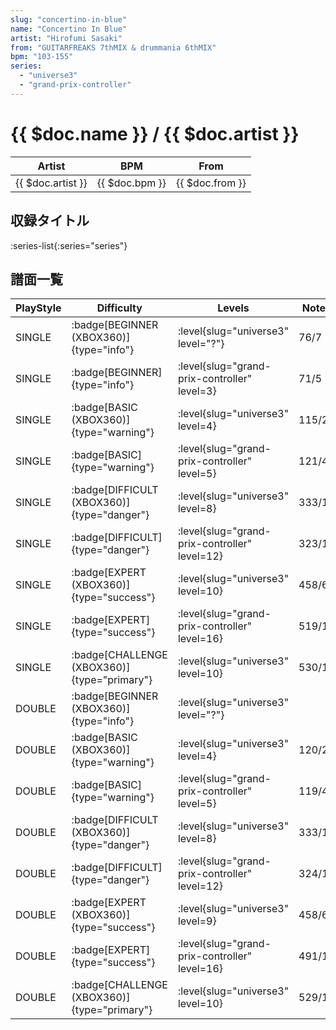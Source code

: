 ```yaml
---
slug: "concertino-in-blue"
name: "Concertino In Blue"
artist: "Hirofumi Sasaki"
from: "GUITARFREAKS 7thMIX & drummania 6thMIX"
bpm: "103-155"
series:
  - "universe3"
  - "grand-prix-controller"
---
```


# {{ $doc.name }} / {{ $doc.artist }}

|Artist|BPM|From|
|------|---|----|
|{{ $doc.artist }}|{{ $doc.bpm }}|{{ $doc.from }}|

## 収録タイトル

:series-list{:series="series"}

## 譜面一覧

|PlayStyle|Difficulty|Levels|Notes|Movie|
|---------|----------|------|-----|-----|
|SINGLE| :badge[BEGINNER (XBOX360)]{type="info"}|<div class="field is-grouped is-grouped-multiline"> :level{slug="universe3" level="?"}</div>|76/7||
|SINGLE| :badge[BEGINNER]{type="info"}|<div class="field is-grouped is-grouped-multiline"> :level{slug="grand-prix-controller" level=3}</div>|71/5||
|SINGLE| :badge[BASIC (XBOX360)]{type="warning"}|<div class="field is-grouped is-grouped-multiline"> :level{slug="universe3" level=4}</div>|115/2||
|SINGLE| :badge[BASIC]{type="warning"}|<div class="field is-grouped is-grouped-multiline"> :level{slug="grand-prix-controller" level=5}</div>|121/4||
|SINGLE| :badge[DIFFICULT (XBOX360)]{type="danger"}|<div class="field is-grouped is-grouped-multiline"> :level{slug="universe3" level=8}</div>|333/10||
|SINGLE| :badge[DIFFICULT]{type="danger"}|<div class="field is-grouped is-grouped-multiline"> :level{slug="grand-prix-controller" level=12}</div>|323/10||
|SINGLE| :badge[EXPERT (XBOX360)]{type="success"}|<div class="field is-grouped is-grouped-multiline"> :level{slug="universe3" level=10}</div>|458/6||
|SINGLE| :badge[EXPERT]{type="success"}|<div class="field is-grouped is-grouped-multiline"> :level{slug="grand-prix-controller" level=16}</div>|519/11||
|SINGLE| :badge[CHALLENGE (XBOX360)]{type="primary"}|<div class="field is-grouped is-grouped-multiline"> :level{slug="universe3" level=10}</div>|530/15||
|DOUBLE| :badge[BEGINNER (XBOX360)]{type="info"}|<div class="field is-grouped is-grouped-multiline"> :level{slug="universe3" level="?"}</div>|||
|DOUBLE| :badge[BASIC (XBOX360)]{type="warning"}|<div class="field is-grouped is-grouped-multiline"> :level{slug="universe3" level=4}</div>|120/2||
|DOUBLE| :badge[BASIC]{type="warning"}|<div class="field is-grouped is-grouped-multiline"> :level{slug="grand-prix-controller" level=5}</div>|119/4||
|DOUBLE| :badge[DIFFICULT (XBOX360)]{type="danger"}|<div class="field is-grouped is-grouped-multiline"> :level{slug="universe3" level=8}</div>|333/10||
|DOUBLE| :badge[DIFFICULT]{type="danger"}|<div class="field is-grouped is-grouped-multiline"> :level{slug="grand-prix-controller" level=12}</div>|324/10||
|DOUBLE| :badge[EXPERT (XBOX360)]{type="success"}|<div class="field is-grouped is-grouped-multiline"> :level{slug="universe3" level=9}</div>|458/6||
|DOUBLE| :badge[EXPERT]{type="success"}|<div class="field is-grouped is-grouped-multiline"> :level{slug="grand-prix-controller" level=16}</div>|491/12||
|DOUBLE| :badge[CHALLENGE (XBOX360)]{type="primary"}|<div class="field is-grouped is-grouped-multiline"> :level{slug="universe3" level=10}</div>|529/15||
